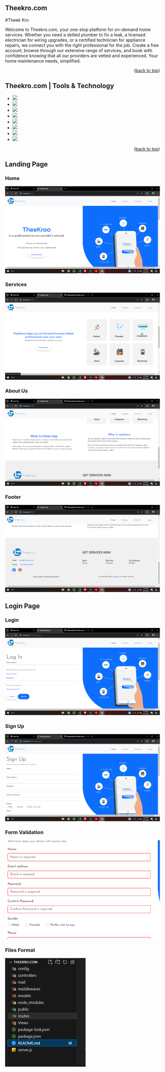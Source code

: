 ## Theekro.com
<a name="readme-top"></a>
#Theek Kro
<p>Welcome to Theekro.com, your one-stop platform for on-demand home services. Whether you need a skilled plumber to fix a leak, a licensed electrician for wiring upgrades, or a certified technician for appliance repairs, we connect you with the right professional for the job. Create a free account, browse through our extensive range of services, and book with confidence knowing that all our providers are vetted and experienced. Your home maintenance needs, simplified.</p>


<p align="right">(<a href="#readme-top">back to top</a>)</p>

## Theekro.com | Tools & Technology

* <img src="https://img.shields.io/badge/HTML5-E34F26?style=for-the-badge&logo=html5&logoColor=white" />
* <img src="https://img.shields.io/badge/CSS3-1572B6?style=for-the-badge&logo=css3&logoColor=white" />
* <img src="https://img.shields.io/badge/JavaScript-323330?style=for-the-badge&logo=javascript&logoColor=F7DF1E"/>
* <img src="https://img.shields.io/badge/Visual_Studio_Code-0078D4?style=for-the-badge&logo=visual%20studio%20code&logoColor=white" />
* <img src="https://img.shields.io/badge/Bootstrap-563D7C?style=for-the-badge&logo=bootstrap&logoColor=white" />
* <img src="https://img.shields.io/badge/Node.js-43853D?style=for-the-badge&logo=node.js&logoColor=white" />
* <img src="https://img.shields.io/badge/MongoDB-4EA94B?style=for-the-badge&logo=mongodb&logoColor=white" />
* <img src="https://img.shields.io/badge/GitHub-100000?style=for-the-badge&logo=github&logoColor=white" />


<p align="right">(<a href="#readme-top">back to top</a>)</p>


## Landing Page

### Home

![alt text](image.png)


### Services

![alt text](image-1.png)

### About Us

![alt text](image-2.png)

### Footer

![alt text](image-3.png)


## Login Page

### Login

![alt text](image-4.png)

### Sign Up

![alt text](image-5.png)

### Form Validation

![alt text](image-6.png)

### Files Format

![alt text](image7.png)
